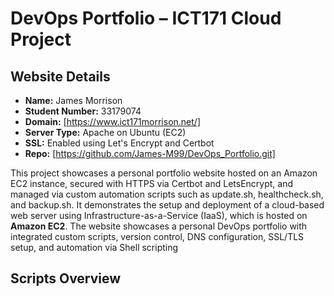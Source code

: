 # DevOps Portfolio – ICT171 Cloud Project

## Website Details
- **Name:** James Morrison
- **Student Number:** 33179074
- **Domain:** [https://www.ict171morrison.net/]
- **Server Type:** Apache on Ubuntu (EC2)
- **SSL:** Enabled using Let's Encrypt and Certbot
- **Repo:** [https://github.com/James-M99/DevOps_Portfolio.git]

This project showcases a personal portfolio website hosted on an Amazon EC2 instance, secured with HTTPS via Certbot and LetsEncrypt, and managed via custom automation scripts such as update.sh, healthcheck.sh, and backup.sh. It demonstrates the setup and deployment of a cloud-based web server using Infrastructure-as-a-Service (IaaS), which is hosted on **Amazon EC2**. The website showcases a personal DevOps portfolio with integrated custom scripts, version control, DNS configuration, SSL/TLS setup, and automation via Shell scripting







## Scripts Overview

